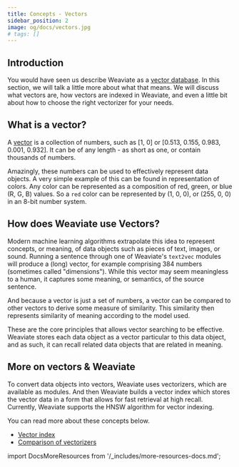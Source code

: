 ```yaml
---
title: Concepts - Vectors
sidebar_position: 2
image: og/docs/vectors.jpg
# tags: []
---
```


## Introduction
You would have seen us describe Weaviate as a [vector database](https://weaviate.io/blog/what-is-a-vector-database). In this section, we will talk a little more about what that means. We will discuss what vectors are, how vectors are indexed in Weaviate, and even a little bit about how to choose the right vectorizer for your needs.

## What is a vector?
A [vector](https://en.wikipedia.org/wiki/Euclidean_vector) is a collection of numbers, such as [1, 0] or [0.513, 0.155, 0.983, 0.001, 0.932]. It can be of any length - as short as one, or contain thousands of numbers.

Amazingly, these numbers can be used to effectively represent data objects. A very simple example of this can be found in representation of colors. Any color can be represented as a composition of red, green, or blue (R, G, B) values. So a `red` color can be represented by (1, 0, 0), or (255, 0, 0) in an 8-bit number system.

## How does Weaviate use Vectors?
Modern machine learning algorithms extrapolate this idea to represent concepts, or meaning, of data objects such as pieces of text, images, or sound. Running a sentence through one of Weaviate's `text2vec` modules will produce a (long) vector, for example comprising 384 numbers (sometimes called "dimensions"). While this vector may seem meaningless to a human, it captures some meaning, or semantics, of the source sentence.

And because a vector is just a set of numbers, a vector can be compared to other vectors to derive some measure of similarity. This similarity then represents similarity of meaning according to the model used.

These are the core principles that allows vector searching to be effective. Weaviate stores each data object as a vector particular to this data object, and as such, it can recall related data objects that are related in meaning.

## More on vectors & Weaviate
To convert data objects into vectors, Weaviate uses vectorizers, which are available as modules. And then Weaviate builds a vector index which stores the vector data in a form that allows for fast retrieval at high recall. Currently, Weaviate supports the HNSW algorithm for vector indexing.

You can read more about these concepts below.
- [Vector index](./vector-index.md)
- [Comparison of vectorizers](./vectorizer-comparisons.md)

import DocsMoreResources from '/_includes/more-resources-docs.md';

<DocsMoreResources />

